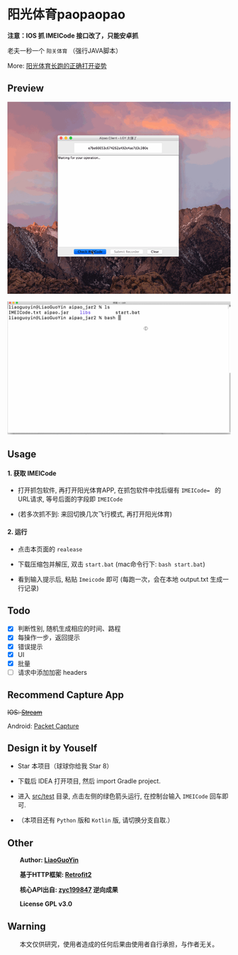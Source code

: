 # 阳光体育paopaopao

**注意：IOS 抓 IMEICode 接口改了，只能安卓抓**

老夫一秒一个 `阳关体育` （强行JAVA脚本）

More: [阳光体育长跑的正确打开姿势](https://liaoguoyin.com/2019/05/19/Aipao.html)

## Preview

![Aipao - UI](AipaoTest.gif)

![Aipao - final version](finalTest.gif)

## Usage

#### 1. 获取 IMEICode
  - 打开抓包软件, 再打开阳光体育APP, 在抓包软件中找后缀有 `IMEICode= ` 的URL请求, 等号后面的字段即 `IMEICode`
   
  - (若多次抓不到: 来回切换几次飞行模式, 再打开阳光体育)
    
#### 2. 运行
  - 点击本页面的 `realease` 
  
  - 下载压缩包并解压, 双击 `start.bat` (mac命令行下: `bash start.bat`)
  
  - 看到输入提示后, 粘贴 `Imeicode` 即可 (每跑一次，会在本地 output.txt 生成一行记录)
  
## Todo
   - [x] 判断性别, 随机生成相应的时间、路程
   - [x] 每操作一步，返回提示
   - [x] 错误提示
   - [X] UI
   - [x] 批量
   - [ ] 请求中添加加密 headers
 
## Recommend Capture App
   ~~IOS: [Stream](https://itunes.apple.com/cn/app/stream/id1312141691?mt=8&ct=appshare-cn)~~
   
   Android: [Packet Capture](https://liaoguoyin.com/usr/uploads/2019/05/3703074831.apk)
   
## Design it by Youself
   - Star 本项目（球球你给我 Star 8）
   
   - 下载后 IDEA 打开项目, 然后 import Gradle project.
 
   - 进入 [src/test](src/test/java/com/liaoguoyin/aipao/AipaoClientTest.java) 目录, 点击左侧的绿色箭头运行, 在控制台输入 `IMEICode` 回车即可.
 
   - （本项目还有 `Python` 版和 `Kotlin` 版, 请切换分支自取.）
   
## Other
     **Author: [LiaoGuoYin](https://github.com/Biubang)**

     **基于HTTP框架: [Retrofit2](https://square.github.io/retrofit/)**  
     
     **核心API出自: [zyc199847](https://github.com/zyc199847/Sunny-Running) 逆向成果**
   
     **License GPL v3.0**

## Warning
     本文仅供研究，使用者造成的任何后果由使用者自行承担，与作者无关。
   
